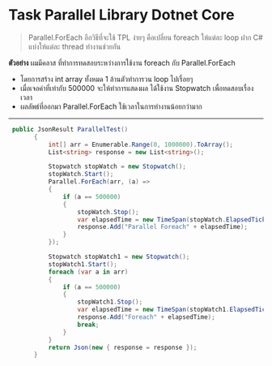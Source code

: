 # Task Parallel Library Dotnet Core
 
> Parallel.ForEach อีกวิธีที่จะใช้ TPL ง่ายๆ คือเปลี่ยน foreach ให้แต่ละ loop ฝาก C# แบ่งให้แต่ละ thread ทำงานช่วยกัน

**ตัวอย่าง** ผมมีคลาส ที่ทำการทดสอบระหว่างการใช้งาน foreach กับ Parallel.ForEach
* โดยการสร้าง int array ทั้งหมด 1 ล้านตัวทำการวน loop ไปเรื่อยๆ
* เมื่อเจอค่าที่เท่ากับ 500000 จะให้ทำการแสดงผล ได้ใช้งาน Stopwatch เพื่อทดสอบเรื่องเวลา 
* ผลลัพธ์ที่ออกมา Parallel.ForEach ใช้เวลาในการทำงานน้อยกว่ามาก

<hr>

 ``` c#
  public JsonResult ParallelTest()
        {
            int[] arr = Enumerable.Range(0, 1000000).ToArray();
            List<string> response = new List<string>();

            Stopwatch stopWatch = new Stopwatch();
            stopWatch.Start();
            Parallel.ForEach(arr, (a) =>
            {
                if (a == 500000)
                {
                    stopWatch.Stop();
                    var elapsedTime = new TimeSpan(stopWatch.ElapsedTicks);
                    response.Add("Parallel Foreach" + elapsedTime);
                }
            });

            Stopwatch stopWatch1 = new Stopwatch();
            stopWatch1.Start();
            foreach (var a in arr)
            {
                if (a == 500000)
                {
                    stopWatch1.Stop();
                    var elapsedTime = new TimeSpan(stopWatch1.ElapsedTicks);
                    response.Add("Foreach" + elapsedTime);
                    break;
                }
            }
            return Json(new { response = response });
        }
```
